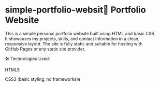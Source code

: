# simple-portfolio-websit📁 Portfolio Website
This is a simple personal portfolio website built using HTML and basic CSS. It showcases my projects, skills, and contact information in a clean, responsive layout. The site is fully static and suitable for hosting with GitHub Pages or any static site provider.

🛠️ Technologies Used:

HTML5

CSS3 (basic styling, no frameworks)e
